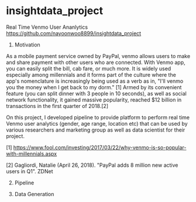 # insightdata_project
Real Time Venmo User Ananlytics
https://github.com/nayoonwoo8899/insightdata_project
1. Motivation

As a mobile payment service owned by PayPal, venmo allows users to make and share payment with other users who are connected.
With Venmo app, you can easily split the bill, cab fare, or much more. It is widely used especially among millennials and it forms part of the culture where the app's nomenclature is increasingly being used as a verb as in, "I'll venmo you the money when I get back to my dorm." [1]
Armed by its convenient feature (you can split dinner with 3 people in 10 seconds), as well as social network functionality, it gained massive popularity, reached $12 billion in transactions in the first quarter of 2018.[2]

On this project, I developed pipeline to provide platform to perform real time Venmo user analytics (gender, age range, location etc) that can be used by various researchers and marketing group as well as data scientist for their project.

[1] https://www.fool.com/investing/2017/03/22/why-venmo-is-so-popular-with-millennials.aspx

[2] Gagliordi, Natalie (April 26, 2018). "PayPal adds 8 million new active users in Q1". ZDNet


2. Pipeline




3. Data Generation
